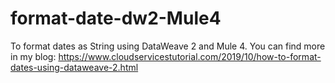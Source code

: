 # format-date-dw2-Mule4
To format dates as String using DataWeave 2 and Mule 4. You can find more in my blog: https://www.cloudservicestutorial.com/2019/10/how-to-format-dates-using-dataweave-2.html
